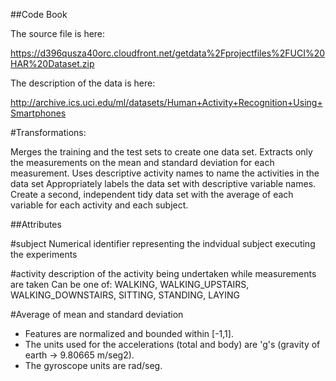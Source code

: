 ##Code Book

The source file is here:

https://d396qusza40orc.cloudfront.net/getdata%2Fprojectfiles%2FUCI%20HAR%20Dataset.zip

The description of the data is here:

http://archive.ics.uci.edu/ml/datasets/Human+Activity+Recognition+Using+Smartphones

#Transformations:

Merges the training and the test sets to create one data set.
Extracts only the measurements on the mean and standard deviation for each measurement.
Uses descriptive activity names to name the activities in the data set
Appropriately labels the data set with descriptive variable names.
Create a second, independent tidy data set with the average of each variable for each activity and each subject.

##Attributes

#subject
Numerical identifier representing the indvidual subject executing the experiments

#activity
description of the activity being undertaken while measurements are taken
Can be one of:
WALKING, WALKING_UPSTAIRS, WALKING_DOWNSTAIRS, SITTING, STANDING, LAYING

#Average of mean and standard deviation


- Features are normalized and bounded within [-1,1]. 
- The units used for the accelerations (total and body) are 'g's (gravity of earth -> 9.80665 m/seg2). 
- The gyroscope units are rad/seg. 
